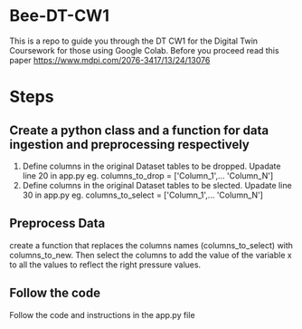 # Bee-DT-CW1
This is a repo to guide you through the DT CW1 for the Digital Twin Coursework for those using Google Colab. Before you proceed read this paper https://www.mdpi.com/2076-3417/13/24/13076

# Steps
## Create a python class and a function for data ingestion and preprocessing respectively
1. Define columns in the original Dataset tables to be dropped. Upadate line 20 in app.py eg. columns_to_drop = ['Column_1',... 'Column_N']
2. Define columns in the original Dataset tables to be slected. Upadate line 30 in app.py eg. columns_to_select = ['Column_1',... 'Column_N']
## Preprocess Data
create a function that replaces the columns names (columns_to_select) with columns_to_new. Then select the columns to add the value of the variable x to all the values to reflect the right pressure values.
## Follow the code
Follow the code and instructions in the app.py file
